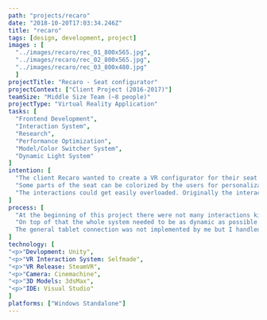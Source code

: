 ```yaml
---
path: "projects/recaro"
date: "2018-10-20T17:03:34.246Z"
title: "recaro"
tags: [design, development, project]
images : [
  "../images/recaro/rec_01_800x565.jpg",
  "../images/recaro/rec_02_800x565.jpg",
  "../images/recaro/rec_03_800x480.jpg"
  ]
projectTitle: "Recaro - Seat configurator"
projectContext: ["Client Project (2016-2017)"]
teamSize: "Middle Size Team (~8 people)"
projectType: "Virtual Reality Application"
tasks: [
  "Frontend Development",
  "Interaction System",
  "Research",
  "Performance Optimization",
  "Model/Color Switcher System",
  "Dynamic Light System"
]
intention: [
  "The client Recaro wanted to create a VR configurator for their seat products as an application that can be shown at exhibitions. It should be in general a lite version of their a basic seat configurator. It is considered a lite version because it covers only one of their products: The CL6710.",
  "Some parts of the seat can be colorized by the users for personalization purposes. Some other devices could be completely changed and modified. The user is operating the application through VR controllers. With the left one they are able to manipulate the global states of the scene like daytime, cabin light, seat position etc. With the right one the user is able to modify the seat and trigger animations (e.g. for opening the entertainment screen or seat divider)."
  "The interactions could get easily overloaded. Originally the interaction system was designed for engineers which have less to medium experience in VR. Especially for the exhibition in Hamburg we added an extra goal to this project. We wanted it be as easy as possible to operate by everyone without VR skills. That’s why we created a tablet connection where a trained person could also make some inputs to the VR application. These inputs were ranging from triggering animations, changing the daytime or colors of the seats."
]
process: [
  "At the beginning of this project there were not many interactions kits available for VR applications. Therefore we had to created our own one. For the base of this project we used SteamVR for common button inputs. We then linked these events to our custom behaviors (e.g. pointer raycast on objects). It required a lot of research work and many trial and error approaches for the behavior to work properly.",
  "On top of that the whole system needed to be as dynamic as possible. We created a global material manager and a shader switcher which connects all function for 3D objects called MOG.
  The general tablet connection was not implemented by me but I handled the received informations from the socket connection in Unity and passed some parameter information back via to the tablet. Some states needed to be implemented bidirectional for example if the VR user changes the daytime it also needed to be reflected on the tablet client."
]
technology: [
"<p>"Devlopment: Unity",
"<p>"VR Interaction System: Selfmade",
"<p>"VR Release: SteamVR",
"<p>"Camera: Cinemachine",
"<p>"3D Models: 3dsMax",
"<p>"IDE: Visual Studio"
]
platforms: ["Windows Standalone"]
---
```

